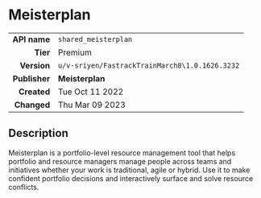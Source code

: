 # Meisterplan
| | |
|-:|-|
|**API name**|`shared_meisterplan`|
|**Tier**|Premium|
|**Version**|`u/v-sriyen/FastrackTrainMarch8\1.0.1626.3232`|
|**Publisher**|**Meisterplan**|
|**Created**|Tue Oct 11 2022|
|**Changed**|Thu Mar 09 2023|

## Description
Meisterplan is a portfolio-level resource management tool that helps portfolio and resource managers manage people across teams and initiatives whether your work is traditional, agile or hybrid. Use it to make confident portfolio decisions and interactively surface and solve resource conflicts.
